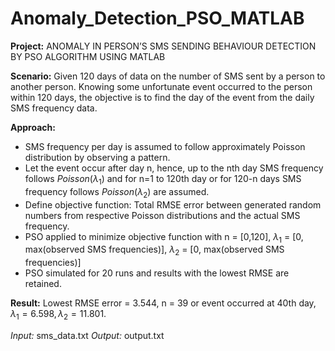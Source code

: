 # Anomaly_Detection_PSO_MATLAB

**Project:** ANOMALY IN PERSON’S SMS SENDING BEHAVIOUR DETECTION BY PSO ALGORITHM USING MATLAB

**Scenario:** Given 120 days of data on the number of SMS sent by a person to another person. 
Knowing some unfortunate event occurred to the person within 120 days, the objective is to find the day of the event from the daily SMS frequency data.

**Approach:**  
* SMS frequency per day is assumed to follow approximately Poisson distribution by observing a pattern.
* Let the event occur after day n, hence, up to the nth day SMS frequency follows $Poisson(\lambda_1)$ and for n=1 to 120th day or for 120-n days SMS frequency follows $Poisson(\lambda_2)$ are assumed.
* Define objective function: Total RMSE error between generated random numbers from respective Poisson distributions and the actual SMS frequency.
* PSO applied to minimize objective function with n = [0,120], $\lambda_1$ = [0, max(observed SMS frequencies)], $\lambda_2$ = [0, max(observed SMS frequencies)]
* PSO simulated for 20 runs and results with the lowest RMSE are retained.

**Result:** Lowest RMSE error = 3.544, n = 39 or event occurred at 40th day, $\lambda_1 = 6.598, \lambda_2 = 11.801$.

_Input:_ sms_data.txt
_Output:_ output.txt
